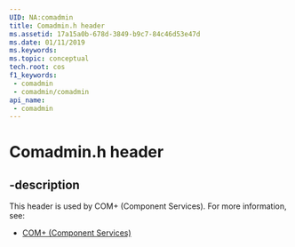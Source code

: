```yaml
---
UID: NA:comadmin
title: Comadmin.h header
ms.assetid: 17a15a0b-678d-3849-b9c7-84c46d53e47d
ms.date: 01/11/2019
ms.keywords: 
ms.topic: conceptual
tech.root: cos
f1_keywords:
 - comadmin
 - comadmin/comadmin
api_name:
 - comadmin
---
```


# Comadmin.h header


## -description

This header is used by COM+ (Component Services). For more information, see:

- [COM+ (Component Services)](../_cos/index.md)

